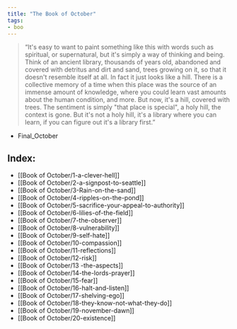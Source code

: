 ```yaml
---
title: "The Book of October"
tags:
- boo
---
```


> “It's easy to want to paint something like this with words such as spiritual, or supernatural, but it's simply a way of thinking and being. Think of an ancient library, thousands of years old, abandoned and covered with detritus and dirt and sand, trees growing on it, so that it doesn't resemble itself at all. In fact it just looks like a hill. There is a collective memory of a time when this place was the source of an immense amount of knowledge, where you could learn vast amounts about the human condition, and more. But now, it's a hill, covered with trees. The sentiment is simply "that place is special", a holy hill, the context is gone. But it's not a holy hill, it's a library where you can learn, if you can figure out it's a library first.”
- Final_October

## Index:

- [[Book of October/1-a-clever-hell]]
- [[Book of October/2-a-signpost-to-seattle]]
- [[Book of October/3-Rain-on-the-sand]]
- [[Book of October/4-ripples-on-the-pond]]
- [[Book of October/5-sacrifice-your-appeal-to-authority]]
- [[Book of October/6-lilies-of-the-field]]
- [[Book of October/7-the-observer]]
- [[Book of October/8-vulnerability]]
- [[Book of October/9-self-hate]]
- [[Book of October/10-compassion]]
- [[Book of October/11-reflections]]
- [[Book of October/12-risk]]
- [[Book of October/13 -the-aspects]]
- [[Book of October/14-the-lords-prayer]]
- [[Book of October/15-fear]]
- [[Book of October/16-halt-and-listen]]
- [[Book of October/17-shelving-ego]]
- [[Book of October/18-they-know-not-what-they-do]]
- [[Book of October/19-november-dawn]]
- [[Book of October/20-existence]]
